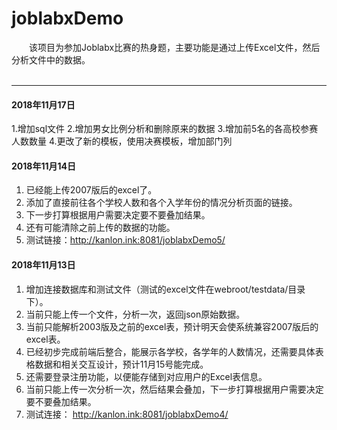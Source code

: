 # joblabxDemo
&emsp;&emsp;该项目为参加Joblabx比赛的热身题，主要功能是通过上传Excel文件，然后分析文件中的数据。
<br/><br/>
<hr/>

#### 2018年11月17日
1.增加sql文件
2.增加男女比例分析和删除原来的数据
3.增加前5名的各高校参赛人数数量
4.更改了新的模板，使用决赛模板，增加部门列

#### 2018年11月14日
1. 已经能上传2007版后的excel了。
2. 添加了直接前往各个学校人数和各个入学年份的情况分析页面的链接。
3. 下一步打算根据用户需要决定要不要叠加结果。
4. 还有可能清除之前上传的数据的功能。
5. 测试链接：<a href="http://kanlon.ink:8081/joblabxDemo5/">http://kanlon.ink:8081/joblabxDemo5/</a>

#### 2018年11月13日

1. 增加连接数据库和测试文件（测试的excel文件在webroot/testdata/目录下）。
2. 当前只能上传一个文件，分析一次，返回json原始数据。
3. 当前只能解析2003版及之前的excel表，预计明天会使系统兼容2007版后的excel表。
4. 已经初步完成前端后整合，能展示各学校，各学年的人数情况，还需要具体表格数据和相关交互设计，预计11月15号能完成。
5. 还需要登录注册功能，以便能存储到对应用户的Excel表信息。
6. 当前只能上传一次分析一次，然后结果会叠加，下一步打算根据用户需要决定要不要叠加结果。
7. 测试连接：
<a href="http://kanlon.ink:8081/joblabxDemo4/">http://kanlon.ink:8081/joblabxDemo4/</a>
